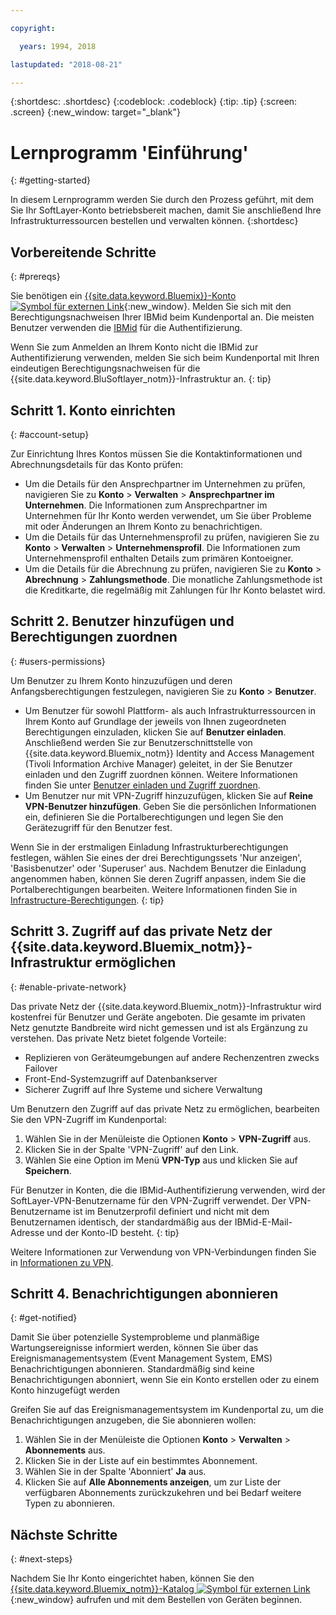 ```yaml
---

copyright:

  years: 1994, 2018

lastupdated: "2018-08-21"

---
```


{:shortdesc: .shortdesc}
{:codeblock: .codeblock}
{:tip: .tip}
{:screen: .screen}
{:new_window: target="_blank"}


# Lernprogramm 'Einführung'
{: #getting-started}

In diesem Lernprogramm werden Sie durch den Prozess geführt, mit dem Sie Ihr SoftLayer-Konto betriebsbereit machen, damit Sie anschließend Ihre Infrastrukturressourcen bestellen und verwalten können.
{:shortdesc}

## Vorbereitende Schritte
{: #prereqs}

Sie benötigen ein [{{site.data.keyword.Bluemix}}-Konto ![Symbol für externen Link](../icons/launch-glyph.svg "Symbol für externen Link")](https://control.bluemix.net/){:new_window}. Melden Sie sich mit den Berechtigungsnachweisen Ihrer IBMid beim Kundenportal an. Die meisten Benutzer verwenden die [IBMid](/docs/account/softlayerlink.html#switchtoIBMid) für die Authentifizierung.

Wenn Sie zum Anmelden an Ihrem Konto nicht die IBMid zur Authentifizierung verwenden, melden Sie sich beim Kundenportal mit Ihren eindeutigen Berechtigungsnachweisen für die {{site.data.keyword.BluSoftlayer_notm}}-Infrastruktur an.
{: tip}

## Schritt 1. Konto einrichten
{: #account-setup}

Zur Einrichtung Ihres Kontos müssen Sie die Kontaktinformationen und Abrechnungsdetails für das Konto prüfen:
 * Um die Details für den Ansprechpartner im Unternehmen zu prüfen, navigieren Sie zu **Konto** > **Verwalten** > **Ansprechpartner im Unternehmen**. Die Informationen zum Ansprechpartner im Unternehmen für Ihr Konto werden verwendet, um Sie über Probleme mit oder Änderungen an Ihrem Konto zu benachrichtigen.
 * Um die Details für das Unternehmensprofil zu prüfen, navigieren Sie zu **Konto** > **Verwalten** > **Unternehmensprofil**. Die Informationen zum Unternehmensprofil enthalten Details zum primären Kontoeigner.
 * Um die Details für die Abrechnung zu prüfen, navigieren Sie zu **Konto** > **Abrechnung** > **Zahlungsmethode**. Die monatliche Zahlungsmethode ist die Kreditkarte, die regelmäßig mit Zahlungen für Ihr Konto belastet wird.

## Schritt 2. Benutzer hinzufügen und Berechtigungen zuordnen
{: #users-permissions}

Um Benutzer zu Ihrem Konto hinzuzufügen und deren Anfangsberechtigungen festzulegen, navigieren Sie zu **Konto** > **Benutzer**.
 * Um Benutzer für sowohl Plattform- als auch Infrastrukturressourcen in Ihrem Konto auf Grundlage der jeweils von Ihnen zugeordneten Berechtigungen einzuladen, klicken Sie auf **Benutzer einladen**. Anschließend werden Sie zur Benutzerschnittstelle von {{site.data.keyword.Bluemix_notm}} Identity and Access Management (Tivoli Information Archive Manager) geleitet, in der Sie Benutzer einladen und den Zugriff zuordnen können. Weitere Informationen finden Sie unter [Benutzer einladen und Zugriff zuordnen](/docs/iam/iamuserinv.html).
 * Um Benutzer nur mit VPN-Zugriff hinzuzufügen, klicken Sie auf **Reine VPN-Benutzer hinzufügen**. Geben Sie die persönlichen Informationen ein, definieren Sie die Portalberechtigungen und legen Sie den Gerätezugriff für den Benutzer fest.

Wenn Sie in der erstmaligen Einladung Infrastrukturberechtigungen festlegen, wählen Sie eines der drei Berechtigungssets 'Nur anzeigen', 'Basisbenutzer' oder 'Superuser' aus. Nachdem Benutzer die Einladung angenommen haben, können Sie deren Zugriff anpassen, indem Sie die Portalberechtigungen bearbeiten. Weitere Informationen finden Sie in [Infrastructure-Berechtigungen](/docs/iam/infrastructureaccess.html).
{: tip}

## Schritt 3. Zugriff auf das private Netz der {{site.data.keyword.Bluemix_notm}}-Infrastruktur ermöglichen
{: #enable-private-network}

Das private Netz der {{site.data.keyword.Bluemix_notm}}-Infrastruktur wird kostenfrei für Benutzer und Geräte angeboten. Die gesamte im privaten Netz genutzte Bandbreite wird nicht gemessen und ist als Ergänzung zu verstehen. Das private Netz bietet folgende Vorteile:
  * Replizieren von Geräteumgebungen auf andere Rechenzentren zwecks Failover
  * Front-End-Systemzugriff auf Datenbankserver
  * Sicherer Zugriff auf Ihre Systeme und sichere Verwaltung

Um Benutzern den Zugriff auf das private Netz zu ermöglichen, bearbeiten Sie den VPN-Zugriff im Kundenportal:
  1. Wählen Sie in der Menüleiste die Optionen **Konto** > **VPN-Zugriff** aus.  
  2. Klicken Sie in der Spalte 'VPN-Zugriff' auf den Link.
  3. Wählen Sie eine Option im Menü **VPN-Typ** aus und klicken Sie auf **Speichern**.  

Für Benutzer in Konten, die die IBMid-Authentifizierung verwenden, wird der SoftLayer-VPN-Benutzername für den VPN-Zugriff verwendet. Der VPN-Benutzername ist im Benutzerprofil definiert und nicht mit dem Benutzernamen identisch, der standardmäßig aus der IBMid-E-Mail-Adresse und der Konto-ID besteht.
{: tip}

Weitere Informationen zur Verwendung von VPN-Verbindungen finden Sie in [Informationen zu VPN](/docs/infrastructure/iaas-vpn/about-vpn.html).

## Schritt 4. Benachrichtigungen abonnieren
{: #get-notified}

Damit Sie über potenzielle Systemprobleme und planmäßige Wartungsereignisse informiert werden, können Sie über das Ereignismanagementsystem (Event Management System, EMS) Benachrichtigungen abonnieren. Standardmäßig sind keine Benachrichtigungen abonniert, wenn Sie ein Konto erstellen oder zu einem Konto hinzugefügt werden

Greifen Sie auf das Ereignismanagementsystem im Kundenportal zu, um die Benachrichtigungen anzugeben, die Sie abonnieren wollen:
  1. Wählen Sie in der Menüleiste die Optionen **Konto** > **Verwalten** > **Abonnements** aus.
  2. Klicken Sie in der Liste auf ein bestimmtes Abonnement.
  3. Wählen Sie in der Spalte 'Abonniert' **Ja** aus.
  4. Klicken Sie auf **Alle Abonnements anzeigen**, um zur Liste der verfügbaren Abonnements zurückzukehren und bei Bedarf weitere Typen zu abonnieren.

## Nächste Schritte
{: #next-steps}

Nachdem Sie Ihr Konto eingerichtet haben, können Sie den [{{site.data.keyword.Bluemix_notm}}-Katalog ![Symbol für externen Link](../icons/launch-glyph.svg)](https://console.bluemix.net/catalog/?category=infrastructure){:new_window} aufrufen und mit dem Bestellen von Geräten beginnen.
